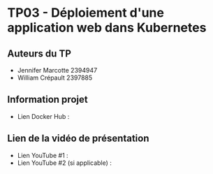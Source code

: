# TP03 - Déploiement d'une application web dans Kubernetes

## Auteurs du TP

- Jennifer Marcotte 2394947
- William Crépault 2397885

## Information projet

- Lien Docker Hub :

## Lien de la vidéo de présentation

- Lien YouTube #1 :
- Lien YouTube #2 (si applicable) :
